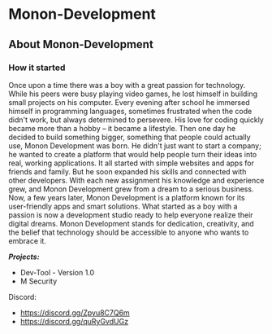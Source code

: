 # Monon-Development
## About Monon-Development
### How it started
Once upon a time there was a boy with a great passion for technology. While his peers were busy playing video games, he lost himself in building small projects on his computer. Every evening after school he immersed himself in programming languages, sometimes frustrated when the code didn't work, but always determined to persevere.
His love for coding quickly became more than a hobby – it became a lifestyle. Then one day he decided to build something bigger, something that people could actually use, Monon Development was born. He didn't just want to start a company; he wanted to create a platform that would help people turn their ideas into real, working applications.
It all started with simple websites and apps for friends and family. But he soon expanded his skills and connected with other developers. With each new assignment his knowledge and experience grew, and Monon Development grew from a dream to a serious business.
Now, a few years later, Monon Development is a platform known for its user-friendly apps and smart solutions. What started as a boy with a passion is now a development studio ready to help everyone realize their digital dreams. Monon Development stands for dedication, creativity, and the belief that technology should be accessible to anyone who wants to embrace it.

**_Projects:_**
- Dev-Tool - Version 1.0
- M Security

Discord:
- https://discord.gg/Zpyu8C7Q6m
- https://discord.gg/quRyGvdUGz
